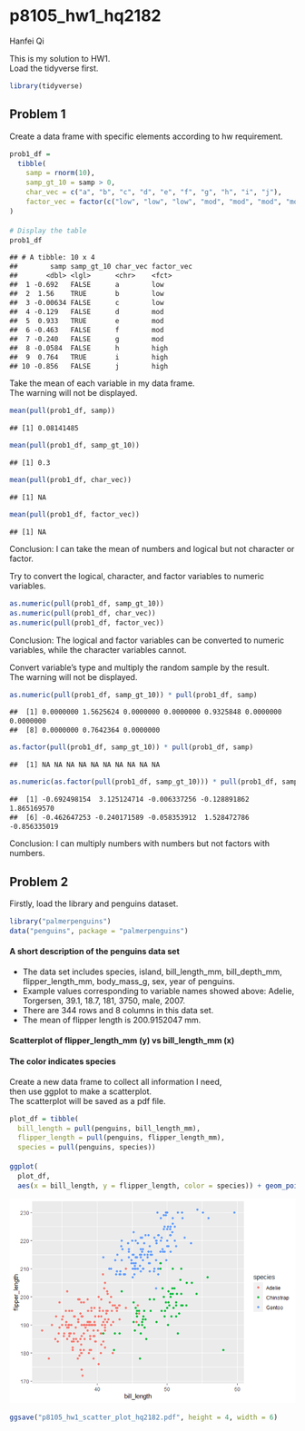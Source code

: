 p8105\_hw1\_hq2182
================
Hanfei Qi

This is my solution to HW1.  
Load the tidyverse first.

``` r
library(tidyverse)
```

## Problem 1

Create a data frame with specific elements according to hw requirement.

``` r
prob1_df = 
  tibble(
    samp = rnorm(10),
    samp_gt_10 = samp > 0,
    char_vec = c("a", "b", "c", "d", "e", "f", "g", "h", "i", "j"),
    factor_vec = factor(c("low", "low", "low", "mod", "mod", "mod", "mod", "high", "high", "high"))
)

# Display the table
prob1_df
```

    ## # A tibble: 10 x 4
    ##        samp samp_gt_10 char_vec factor_vec
    ##       <dbl> <lgl>      <chr>    <fct>     
    ##  1 -0.692   FALSE      a        low       
    ##  2  1.56    TRUE       b        low       
    ##  3 -0.00634 FALSE      c        low       
    ##  4 -0.129   FALSE      d        mod       
    ##  5  0.933   TRUE       e        mod       
    ##  6 -0.463   FALSE      f        mod       
    ##  7 -0.240   FALSE      g        mod       
    ##  8 -0.0584  FALSE      h        high      
    ##  9  0.764   TRUE       i        high      
    ## 10 -0.856   FALSE      j        high

Take the mean of each variable in my data frame.  
The warning will not be displayed.

``` r
mean(pull(prob1_df, samp))
```

    ## [1] 0.08141485

``` r
mean(pull(prob1_df, samp_gt_10))
```

    ## [1] 0.3

``` r
mean(pull(prob1_df, char_vec))
```

    ## [1] NA

``` r
mean(pull(prob1_df, factor_vec))
```

    ## [1] NA

Conclusion: I can take the mean of numbers and logical but not character
or factor.

Try to convert the logical, character, and factor variables to numeric
variables.

``` r
as.numeric(pull(prob1_df, samp_gt_10))
as.numeric(pull(prob1_df, char_vec))
as.numeric(pull(prob1_df, factor_vec))
```

Conclusion: The logical and factor variables can be converted to numeric
variables, while the character variables cannot.

Convert variable’s type and multiply the random sample by the result.  
The warning will not be displayed.

``` r
as.numeric(pull(prob1_df, samp_gt_10)) * pull(prob1_df, samp)
```

    ##  [1] 0.0000000 1.5625624 0.0000000 0.0000000 0.9325848 0.0000000 0.0000000
    ##  [8] 0.0000000 0.7642364 0.0000000

``` r
as.factor(pull(prob1_df, samp_gt_10)) * pull(prob1_df, samp)
```

    ##  [1] NA NA NA NA NA NA NA NA NA NA

``` r
as.numeric(as.factor(pull(prob1_df, samp_gt_10))) * pull(prob1_df, samp)
```

    ##  [1] -0.692498154  3.125124714 -0.006337256 -0.128891862  1.865169570
    ##  [6] -0.462647253 -0.240171589 -0.058353912  1.528472786 -0.856335019

Conclusion: I can multiply numbers with numbers but not factors with
numbers.

## Problem 2

Firstly, load the library and penguins dataset.

``` r
library("palmerpenguins")
data("penguins", package = "palmerpenguins")
```

#### A short description of the penguins data set

  - The data set includes species, island, bill\_length\_mm,
    bill\_depth\_mm, flipper\_length\_mm, body\_mass\_g, sex, year of
    penguins.
  - Example values corresponding to variable names showed above: Adelie,
    Torgersen, 39.1, 18.7, 181, 3750, male, 2007.
  - There are 344 rows and 8 columns in this data set.
  - The mean of flipper length is 200.9152047 mm.

#### Scatterplot of flipper\_length\_mm (y) vs bill\_length\_mm (x)

#### The color indicates species

Create a new data frame to collect all information I need,  
then use ggplot to make a scatterplot.  
The scatterplot will be saved as a pdf file.

``` r
plot_df = tibble(
  bill_length = pull(penguins, bill_length_mm),
  flipper_length = pull(penguins, flipper_length_mm),
  species = pull(penguins, species))

ggplot(
  plot_df,
  aes(x = bill_length, y = flipper_length, color = species)) + geom_point()
```

![](p8105_hw1_hq2182_files/figure-gfm/scatterplot-1.png)<!-- -->

``` r
ggsave("p8105_hw1_scatter_plot_hq2182.pdf", height = 4, width = 6)
```
